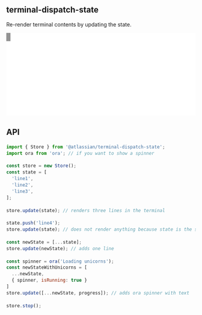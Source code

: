 ## terminal-dispatch-state

Re-render terminal contents by updating the state.

![](./examples/demo.svg)

## API

```javascript
import { Store } from '@atlassian/terminal-dispatch-state';
import ora from 'ora'; // if you want to show a spinner

const store = new Store();
const state = [
  'line1',
  'line2',
  'line3',
];

store.update(state); // renders three lines in the terminal

state.push('line4');
store.update(state); // does not render anything because state is the same object

const newState = [...state];
store.update(newState); // adds one line

const spinner = ora('Loading unicorns');
const newStateWithUnicorns = [
  ...newState,
  { spinner, isRunning: true }
]
store.update([...newState, progress]); // adds ora spinner with text

store.stop();
```
